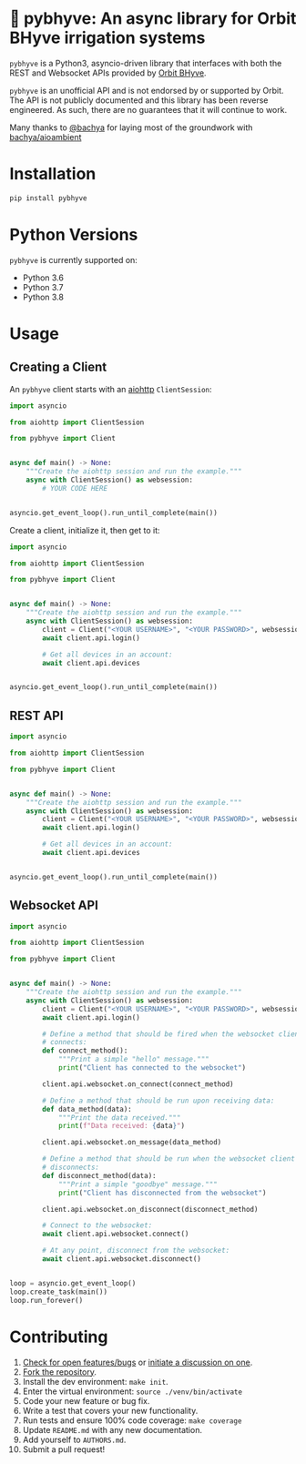 # 🚰 pybhyve: An async library for Orbit BHyve irrigation systems

`pybhyve` is a Python3, asyncio-driven library that interfaces with both the
REST and Websocket APIs provided by [Orbit BHyve](https://orbitbhyve.com/).

`pybhyve` is an unofficial API and is not endorsed by or supported by Orbit. The API
is not publicly documented and this library has been reverse engineered. As such,
there are no guarantees that it will continue to work.

Many thanks to [@bachya](https://github.com/bachya/) for laying most of the groundwork with [bachya/aioambient](https://github.com/bachya/aioambient/)

# Installation

```python
pip install pybhyve
```

# Python Versions

`pybhyve` is currently supported on:

- Python 3.6
- Python 3.7
- Python 3.8

# Usage

## Creating a Client

An `pybhyve` client starts with an
[aiohttp](https://aiohttp.readthedocs.io/en/stable/) `ClientSession`:

```python
import asyncio

from aiohttp import ClientSession

from pybhyve import Client


async def main() -> None:
    """Create the aiohttp session and run the example."""
    async with ClientSession() as websession:
        # YOUR CODE HERE


asyncio.get_event_loop().run_until_complete(main())
```

Create a client, initialize it, then get to it:

```python
import asyncio

from aiohttp import ClientSession

from pybhyve import Client


async def main() -> None:
    """Create the aiohttp session and run the example."""
    async with ClientSession() as websession:
        client = Client("<YOUR USERNAME>", "<YOUR PASSWORD>", websession)
        await client.api.login()

        # Get all devices in an account:
        await client.api.devices


asyncio.get_event_loop().run_until_complete(main())
```

## REST API

```python
import asyncio

from aiohttp import ClientSession

from pybhyve import Client


async def main() -> None:
    """Create the aiohttp session and run the example."""
    async with ClientSession() as websession:
        client = Client("<YOUR USERNAME>", "<YOUR PASSWORD>", websession)
        await client.api.login()

        # Get all devices in an account:
        await client.api.devices


asyncio.get_event_loop().run_until_complete(main())
```

## Websocket API

```python
import asyncio

from aiohttp import ClientSession

from pybhyve import Client


async def main() -> None:
    """Create the aiohttp session and run the example."""
    async with ClientSession() as websession:
        client = Client("<YOUR USERNAME>", "<YOUR PASSWORD>", websession)
        await client.api.login()

        # Define a method that should be fired when the websocket client
        # connects:
        def connect_method():
            """Print a simple "hello" message."""
            print("Client has connected to the websocket")

        client.api.websocket.on_connect(connect_method)

        # Define a method that should be run upon receiving data:
        def data_method(data):
            """Print the data received."""
            print(f"Data received: {data}")

        client.api.websocket.on_message(data_method)

        # Define a method that should be run when the websocket client
        # disconnects:
        def disconnect_method(data):
            """Print a simple "goodbye" message."""
            print("Client has disconnected from the websocket")

        client.api.websocket.on_disconnect(disconnect_method)

        # Connect to the websocket:
        await client.api.websocket.connect()

        # At any point, disconnect from the websocket:
        await client.api.websocket.disconnect()


loop = asyncio.get_event_loop()
loop.create_task(main())
loop.run_forever()
```

# Contributing

1. [Check for open features/bugs](https://github.com/sebr/pybhyve/issues)
   or [initiate a discussion on one](https://github.com/sebr/pybhyve/issues/new).
2. [Fork the repository](https://github.com/sebr/pybhyve/fork).
3. Install the dev environment: `make init`.
4. Enter the virtual environment: `source ./venv/bin/activate`
5. Code your new feature or bug fix.
6. Write a test that covers your new functionality.
7. Run tests and ensure 100% code coverage: `make coverage`
8. Update `README.md` with any new documentation.
9. Add yourself to `AUTHORS.md`.
10. Submit a pull request!
